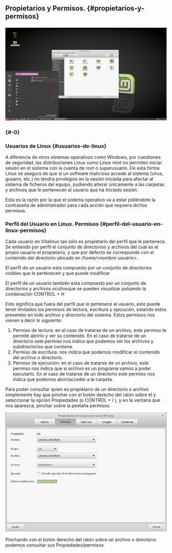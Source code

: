 ## Propietarios y Permisos. {#propietarios-y-permisos}

### ![](/images/image16.png)

###  {#-0}

### Usuarios de Linux {#usuarios-de-linux}

A diferencia de otros sistemas operativos como Windows, por cuestiones de seguridad, las distribuciones Linux como Linux mint no permiten iniciar sesión en el sistema con la cuenta de root o superusuario. De esta forma Linux se asegura de que si un software malicioso accede al sistema (virus, gusano, etc.) no tendrá privilegios en la sesión iniciada para afectar al sistema de ficheros del equipo, pudiendo alterar únicamente a las carpetas y archivos que le pertenecen al usuario que ha iniciado sesión.

Esta es la razón por la que el sistema operativo va a estar pidiéndote la contraseña de administrador para cada acción que requiera dichos permisos.

### Perfil del Usuario en Linux. Permisos {#perfil-del-usuario-en-linux-permisos}

Cada usuario en Vitalinux tan sólo es propietario del perfil que le pertenece. Se entiendo por perfil el conjunto de directorios y archivos del cual es el propio usuario el propietario, y que por defecto se corresponde con el contenido del directorio ubicado en /home/&lt;nombre-usuario&gt;.

El perfil de un usuario esta compuesto por un conjunto de directorios visibles que le pertenecen y que puede modificar

El perfil de un usuario también esta compuesto por un conjunto de directorios y archivos ocultosque se pueden visualizar pulsando la combinación CONTROL + H

Esto significa que fuera del perfil que le pertenece al usuario, este puede tener limitados los permisos de lectura, escritura y ejecución, estando estos presentes en todo archivo y directorio del sistema. Estos permisos nos vienen a decir lo siguiente:

1.  Permiso de lectura: en el caso de tratarse de un archivo, este permiso te permite abrirlo y ver su contenido. En el caso de tratarse de un directorio este permiso nos indica que podemos ver los archivos y subdirectorios que contiene.
2.  Permiso de escritura: nos indica que podemos modificar el contenido del archivo o directorio.
3.  Permiso de ejecución: en el caso de tratarse de un archivo, este permiso nos indica que si archivo es un programa vamos a poder ejecutarlo. En el caso de tratarse de un directorio este permiso nos indica que podemos abrir/acceder a la carpeta.

Para poder consultar quien es propietario de un directorio o archivo simplemente hay que pinchar con el botón derecho del ratón sobre él y seleccionar la opción Propiedades (o CONTROL + I ), y en la ventana que nos aparezca, pinchar sobre la pestaña permisos.

![](/images/image12.png)

Pinchando con el botón derecho del ratón sobre un archivo o directorio podemos consultar sus Propiedades/permisos